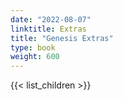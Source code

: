 ```yaml
---
date: "2022-08-07"
linktitle: Extras
title: "Genesis Extras"
type: book
weight: 600
---
```




{{< list_children >}}



